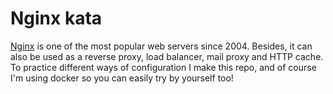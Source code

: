# Nginx kata

[Nginx](https://en.wikipedia.org/wiki/Nginx) is one of the most popular web servers since 2004. Besides, it can also be used as a reverse proxy, load balancer, mail proxy and HTTP cache. To practice different ways of configuration I make this repo, and of course I'm using docker so you can easily try by yourself too! 
